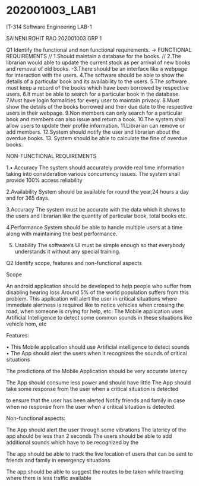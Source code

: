 # 202001003_LAB1

IT-314 Software Engineering 
LAB-1

SAINENI ROHIT RAO
202001003
GRP 1


Q1 Identify the functional and non functional requirements.
->
FUNCTIONAL REQUIREMENTS
//
1.Should maintain a database for the books.
//
2.The librarian would able to update the current stock as per arrival of new books and removal of old books.
-3.There should be an interface like a webpage for interaction with the users.
4.The software should be able to show the details of a particular book and  its availability to the users.
5.The software must keep a record of the books which have been borrowed by respective users.
6.It must be able to search for a particular book in the database.
7.Must have login formalities for every user to maintain privacy.
8.Must show the details of the books borrowed and their due date to the respective users in their webpage.
9.Non members can only search for a particular book and members can also issue and return a book.
10.The system shall allow users to update their profile information.
11.Librarian can remove or add members.
12.System should notify the user and librarian about the overdue books.
13. System should be able to calculate the fine of overdue books.

NON-FUNCTIONAL REQUIREMENTS

1.• Accuracy 
The system should accurately provide real time information taking into consideration 
various concurrency issues. The system shall provide 100% access reliability

2.Availability
System should be available for round the year,24 hours a day and for 365 days.


3.Accuracy
The system must be accurate with the data which it shows to the users and librarian like the quantity of particular book, total books etc.

4.Performance
System should be able to handle multiple users at a time along with maintaining the best performance.

5. Usability
The software’s UI must be simple enough so that everybody understands it without any special training.


Q2  Identify scope, features and non-functional aspects 

Scope

An android application should be developed to help people who suffer from disabling hearing loss Around 5% of the world population suffers from this problem. This application will alert the user in critical situations where immediate alertness is required like to notice vehicles when crossing the road, when someone is crying for help, etc. The Mobile application uses Artificial Intelligence to detect some common sounds in these situations like vehicle hom, etc 

Features:

• This Mobile application should use Artificial intelligence to detect sounds • The App should alert the users when it recognizes the sounds of critical situations

The predictions of the Mobile Application should be very accurate latency

The App should consume less power and should have little The App should take some response from the user when a critical situation is detected

to ensure that the user has been alerted Notify friends and family in case when no response from the user when a critical situation is detected.

Non-functional aspects:

The App should alert the user through some vibrations The latericy of the app should be less than 2 seconds The users should be able to add additional sounds which have to be recognized by the

The app should be able to track the live location of users that can be sent to friends and family in emergency situations

The app should be able to suggest the routes to be taken while traveling where there is less traffic available
